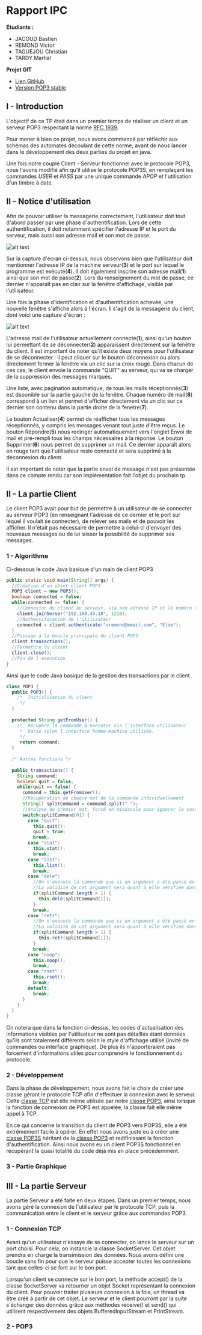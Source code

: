 # Rapport IPC

**Etudiants :**
*  JACOUD Bastien
*  REMOND Victor
*  TAGUEJOU Christian
*  TARDY Martial

**Projet GIT**
* [Lien GitHub](https://github.com/Elomidas/POP3)
* [Version POP3 stable](https://github.com/Elomidas/POP3/releases/tag/POP3-OK)

## I - Introduction
[POP3]: https://github.com/Elomidas/POP3/blob/master/Client/src/Model/Protocols/POP3/POP3.java
[POP3S]: https://github.com/Elomidas/POP3/blob/master/Client/src/Model/Protocols/POP3/POP3S.java
[TCP]: https://github.com/Elomidas/POP3/blob/master/Client/src/Model/Protocols/TCP/TCP.java
[RFC1939]: https://www.ietf.org/rfc/rfc1939.txt

L'objectif de ce TP était dans un premier temps de réaliser un client et un serveur POP3 respectant la norme [RFC 1939][RFC1939].

Pour mener à bien ce projet, nous avons commencé par réfléchir aux schémas des automates découlant de cette norme, avant de nous lancer dans le développement des deux parties du projet en java.

Une fois notre couple Client - Serveur fonctionnel avec le protocole POP3, nous l'avons modifié afin qu'il utilise le protocole POP3S, en remplaçant les commandes *USER* et *PASS* par une unique commande *APOP* et l'utilisation d'un timbre à date.
## II - Notice d'utilisation

Afin de pouvoir utiliser la messagerie correctement, l'utilisateur doit tout d'abord passer par une phase d'authentification. Lors de cette authentification, il doit notamment spécifier l'adresse IP et le port du serveur, mais aussi son adresse mail et son mot de passe. 

![alt text](https://github.com/Elomidas/POP3/blob/master/images/fen%C3%AAtre_connexion_num.jpg "Fenêtre de connexion")

Sur la capture d'écran ci-dessus, nous observons bien que l'utilisateur doit mentionner l'adresse IP de la machine serveur(**3**) et le port sur lequel le programme est exécuté(**4**). 
Il doit également inscrire son adresse mail(**1**) ainsi que son mot de passe(**2**). Lors du renseignement du mot de passe, ce dernier n'apparaît pas en clair sur la fenêtre d'affichage, visible par l'utilisateur. 

Une fois la phase d'identification et d'authentification achevée, une nouvelle fenêtre s'affiche alors à l'écran. Il s'agit de la messagerie du client, dont voici une capture d'écran :

![alt text](https://github.com/Elomidas/POP3/blob/master/images/POP3_num.png "Client POP3")

L'adresse mail de l'utilisateur actuellement connecté(**1**), ainsi qu'un bouton lui permettant de se déconnecter(**2**) apparaissent directement sur la fenêtre du client. Il est important de noter qu'il existe deux moyens pour l'utilisateur de se déconnecter : il peut cliquer sur le bouton déconnexion ou alors directement fermer la fenêtre via un clic sur la croix rouge. Dans chacun de ces cas, le client envoie la commande "QUIT" au serveur, qui va se charger de la suppression des messages marqués. 

Une liste, avec pagination automatique, de tous les mails réceptionnés(**3**) est dsponible sur la partie gauche de la fenêtre. Chaque numéro de mail(**8**) correspond à un lien et permet d'afficher directement via un clic sur ce dernier son contenu dans la partie droite de la fenetre(**7**).

Le bouton Actualiser(**4**) permet de réafficher tous les messages réceptionnés, y compris les messages venant tout juste d'être reçus. 
Le bouton Répondre(**5**) nous rediriger automatiquement vers l'onglet Envoi de mail et pré-rempli tous les champs nécessaires à la réponse. 
Le bouton Supprimer(**6**) nous permet de supprimer un mail. Ce dernier apparaît alors en rouge tant que l'utilisateur reste connecté et sera supprimé à la déconnexion du client. 

Il est important de noter que la partie envoi de message n'est pas présentée dans ce compte rendu car son implémentation fait l'objet du prochain tp. 

## II - La partie Client

Le client POP3 avait pour but de permettre à un utilisateur de se connecter au serveur POP3 (en renseignant l'adresse de ce dernier et le port sur lequel il voulait se connecter), de relever ses mails et de pouvoir les afficher.
Il n'était pas nécessaire de permettre à celui-ci d'envoyer des nouveaux messages ou de lui laisser la possibilité de supprimer ses messages.

### 1 - Algorithme

Ci-dessous le code Java basique d'un main de client POP3

```java
public static void main(String[] args) {
  //Création d'un objet client POP3
  POP3 client = new POP3();
  boolean connected = false;
  while(connected == false) {
    //Connexion du client au serveur, via son adresse IP et le numéro de port souhaité
    client.joinServer("192.168.43.18", 1210);
    //Authentification de l'utilisateur
    connected = client.authenticate("vremond@email.com", "Else");
  }
  //Passage à la boucle principale du client POP3
  client.transactions();
  //Fermeture du client
  client.close();
  //Fin de l'execution
}
```

Ainsi que le code Java basique de la gestion des transactions par le client

```java
class POP3 {
  public POP3() {
    /*  Initialisation du client
     */
  }
  
  protected String getFromUser() {
    /*  Récupère la commande à executer via l'interface utilisateur
     *  Varie selon l'interface homme-machine utilisée.
     */
     return command;
  }
  
  /* Autres fonctions */
  
  public transactions() {
    String command;
    boolean quit = false;
    while(quit == false) {
      command = this.getFromUser();
      //Récupération de chaque mot de la commande individuellement
      String[] splitCommand = command.split(" ");
      //Analyse du premier mot, forcé en minuscule pour ignorer la casse
      switch(splitCommand[0]) {
        case "quit":
          this.quit();
          quit = true;
          break;
        case "stat":
          this.stat();
          break;
        case "list":
          this.list();
          break;
        case "dele":
          //On n'execute la commande que si un argument a été passé en paramètre en entrée.
          //La validité de cet argument sera quant à elle vérifiée dans la fonction.
          if(splitCommand.length > 1) {
            this.dele(splitCommand[1]);
          }
          break;
        case "retr":
          //On n'execute la commande que si un argument a été passé en paramètre en entrée.
          //La validité de cet argument sera quant à elle vérifiée dans la fonction.
          if(splitCommand.length > 1) {
            this.retr(splitCommand[1]);
          }
          break;
        case "noop":
          this.noop();
          break;
        case "rset" :
          this.rset();
          break;
        default:
          break;
      }
    }
  }
}
```

On notera que dans la fonction ci-dessus, les codes d'actualisation des informations visibles par l'utilisateur ne sont pas détaillés étant données qu'ils sont totalement différents selon le style d'affichage utilisé (invité de commandes ou interface graphique). De plus ils n'apporteraient pas forcement d'informations utiles pour comprendre le fonctionnement du protocole.

### 2 - Développement
Dans la phase de développement, nous avons fait le choix de créer une classe gérant le protocole TCP afin d'effectuer la connexion avec le serveur. Cette [classe TCP][TCP] est elle même utilisée par notre [classe POP3][POP3], ainsi lorsque la fonction de connexion de POP3 est appelée, la classe fait elle même appel à TCP.

En ce qui concerne la transition du client de POP3 vers POP3S, elle a été extrêmement facile à opérer. En effet nous avons juste eu à créer une [classe POP3S][POP3S] héritant de la [classe POP3][POP3] et redifinissant la fonction d'authentification. Ainsi nous avons eu un client POP3S fonctionnel en récupérant la quasi totalité du code déjà mis en place précédemment.

### 3 - Partie Graphique


## III - La partie Serveur

La partie Serveur a été faite en deux étapes. Dans un premier temps, nous avons géré la connexion
de l'utilisateur par le protocole TCP, puis la communication entre le client et le serveur grâce aux
commandes POP3.

### 1 - Connexion TCP
Avant qu'un utilisateur n'essaye de se connecter, on lance le serveur sur un port choisi. Pour 
cela, on instancie la classe SocketServer. Cet objet prendra en charge la transimission des données.
Nous avons défini une boucle sans fin pour que le serveur puisse accepter toutes les connexions
tant que celles-ci se font sur le bon port.

Lorsqu'un client se connecte sur le bon port, la méthode accept() de la classe SocketServer va
retourner un objet Socket représentant la connexion du client. Pour pouvoir traiter plusieurs
connexion à la fois, un thread va être créé à partir de cet objet. Le serveur et le client pourront par la suite s'échanger des données 
grâce aux méthodes receive() et send() qui utilisent respectivement des objets BufferedInputStream et PrintStream.

### 2 - POP3


